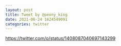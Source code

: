 ```yaml
--- 
layout: post 
title: Tweet by @peony_king 
date: 2021-06-24 1624549091 
categories: twitter 
--- 
```

https://twitter.com/o/status/1408087040697143299